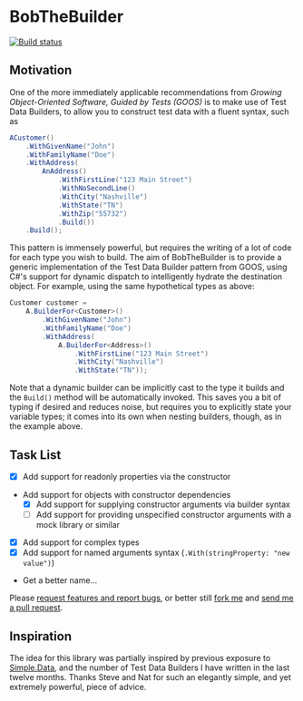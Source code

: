 BobTheBuilder
=============

[![Build status](https://ci.appveyor.com/api/projects/status/9m6e571bsu9082mi/branch/master?svg=true)](https://ci.appveyor.com/project/alastairs/bobthebuilder/branch/master)

Motivation
----------

One of the more immediately applicable recommendations from *Growing Object-Oriented Software, Guided by Tests (GOOS)* is to make use of Test Data Builders, to allow you to construct test data with a fluent syntax, such as

````csharp
ACustomer()
    .WithGivenName("John")
    .WithFamilyName("Doe")
    .WithAddress(
        AnAddress()
            .WithFirstLine("123 Main Street")
            .WithNoSecondLine()
            .WithCity("Nashville")
            .WithState("TN")
            .WithZip("55732")
            .Build())
    .Build();
````

This pattern is immensely powerful, but requires the writing of a lot of code for each type you wish to build. The aim of BobTheBuilder is to provide a generic implementation of the Test Data Builder pattern from GOOS, using C#'s support for dynamic dispatch to intelligently hydrate the destination object. For example, using the same hypothetical types as above:

````csharp
Customer customer =
    A.BuilderFor<Customer>()
        .WithGivenName("John")
        .WithFamilyName("Doe")
        .WithAddress(
            A.BuilderFor<Address>()
                .WithFirstLine("123 Main Street")
                .WithCity("Nashville")
                .WithState("TN"));
````

Note that a dynamic builder can be implicitly cast to the type it builds and the `Build()` method will be automatically invoked. This saves you a bit of typing if desired and reduces noise, but requires you to explicitly state your variable types; it comes into its own when nesting builders, though, as in the example above.

Task List
---------

 - [x] Add support for readonly properties via the constructor
 - Add support for objects with constructor dependencies
   - [x] Add support for supplying constructor arguments via builder syntax
   - [ ] Add support for providing unspecified constructor arguments with a mock library or similar
 - [x] Add support for complex types
 - [x] Add support for named arguments syntax (`.With(stringProperty: "new value")`)
 - Get a better name...

Please [request features and report bugs](https://github.com/alastairs/BobTheBuilder/issues), or better still [fork me](https://github.com/alastairs/BobTheBuilder/fork) and [send me a pull request](https://github.com/alastairs/BobTheBuilder/compare/).

Inspiration
-----------

The idea for this library was partially inspired by previous exposure to [Simple.Data](https://github.com/markrendle/Simple.Data), and the number of Test Data Builders I have written in the last twelve months. Thanks Steve and Nat for such an elegantly simple, and yet extremely powerful, piece of advice.
